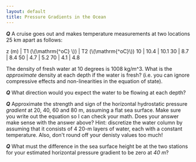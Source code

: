 ```yaml
---
layout: default
title: Pressure Gradients in the Ocean
---
```


***Q*** A cruise goes out and makes temperature measurements at two
locations 25 km apart as follows:

z (m) | T1 (\\(\mathrm{^oC} \\))  | T2 (\\(\mathrm{^oC}\\))
10     |   10.4    | 10.1
30     |   8.7     |  8.4
50     |    4.7     | 5.2
70     |    4.1     | 4.8

The density of fresh water at 10 degrees is 1008 kg/m^3.  What is the
*approximate* density at each depth if the water is fresh?  (i.e. you
can ignore compressive effects and non-linearities in the equation of
state).

***Q*** What direction would you expect the water to be flowing at each
depth?

***Q*** Approximate the strength and sign of the horizontal hydrostatic pressure
*gradient* at 20, 40, 60 and 80 m, assuming a flat sea surface.  Make
sure you write out the equation so I can check your math.  Does your
answer make sense with the answer above?  Hint: discretize the water column by assuming that it consists of 4 20-m layers of water, each with a constant temperature.  Also, don't round off your denisty values too much!

***Q*** What must the difference in the sea surface height be at the two
stations for your estimated horizontal pressure gradient to be zero at *40 m*?  


